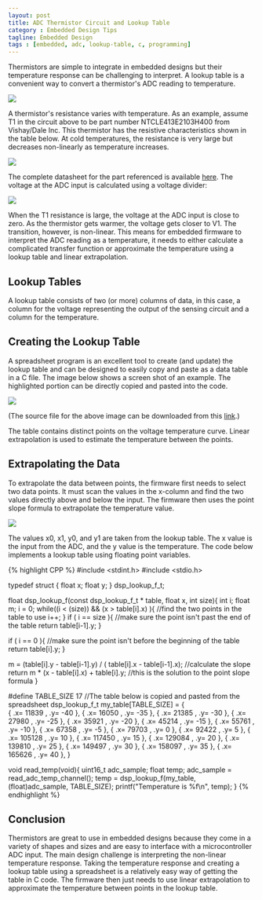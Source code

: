```yaml
---
layout: post
title: ADC Thermistor Circuit and Lookup Table
category : Embedded Design Tips
tagline: Embedded Design
tags : [embedded, adc, lookup-table, c, programming]
---
```


Thermistors are simple to integrate in embedded designs but their temperature 
response can be challenging to interpret.  A lookup table is a convenient way 
to convert a thermistor's ADC reading to temperature.

<img class="post_image" src="{{ BASE_PATH }}/images/thermistor-circuit.png" />

A thermistor's resistance varies with temperature.  As an example, assume T1 
in the circuit above to be part number NTCLE413E2103H400 from 
Vishay/Dale Inc. This thermistor has the resistive characteristics shown 
in the table below.  At cold temperatures, the resistance is very large 
but decreases non-linearly as temperature increases.

<img class="post_image_tall" src="{{ BASE_PATH }}/images/resistance-temperature.png" />

The complete datasheet for the part referenced is available [here](http://www.vishay.com/docs/29078/ntcle413.pdf).  The 
voltage at the ADC input is calculated using a voltage divider:

<img class="post_equation" src="{{ BASE_PATH }}/images/adc-thermistor-formula1.svg" />

When the T1 resistance is large, the voltage at the ADC input is close to 
zero.  As the thermistor gets warmer, the voltage gets closer to V1.  The 
transition, however, is non-linear.  This means for embedded firmware to 
interpret the ADC reading as a temperature, it needs to either calculate 
a complicated transfer function or approximate the temperature using a lookup 
table and linear extrapolation.

## Lookup Tables

A lookup table consists of two (or more) columns of data, in this case, a column 
for the voltage representing the output of the sensing circuit and a column for 
the temperature.

## Creating the Lookup Table

A spreadsheet program is an excellent tool to create (and update) the lookup 
table and can be designed to easily copy and paste as a data table in a C 
file.  The image below shows a screen shot of an example.  The highlighted 
portion can be directly copied and pasted into the code.

<img class="post_image" src="{{ BASE_PATH }}/images/lookup-table-shot.png" />

(The source file for the above image can be downloaded from 
this [link](https://dl.dropbox.com/u/33863234/CoActionOS/lookup-table-sheet.xlsx).)

The table contains distinct points on the voltage temperature curve.  Linear 
extrapolation is used to estimate the temperature between the points.

## Extrapolating the Data

To extrapolate the data between points, the firmware first needs to select two 
data points.  It must scan the values in the x-column and find the two values 
directly above and below the input.  The firmware then uses the point slope 
formula to extrapolate the temperature value.

<img class="post_equation" src="{{ BASE_PATH }}/images/adc-thermistor-formula2.svg" />

The values x0, x1, y0, and y1 are taken from the lookup table.  The x value is 
the input from the ADC, and the y value is the temperature.  The code below 
implements a lookup table using floating point variables.

{% highlight CPP %}
#include <stdint.h>
#include <stdio.h>
 
typedef struct {
  float x;
  float y;
} dsp_lookup_f_t;
 
 
float dsp_lookup_f(const dsp_lookup_f_t * table, float x, int size){
  int i;
  float m;
  i = 0;
  while((i < (size)) &amp;&amp; (x > table[i].x) ){  //find the two points in the table to use
    i++;
  }
  if ( i == size ){   //make sure the point isn't past the end of the table
    return table[i-1].y;
  }
 
  if ( i == 0 ){  //make sure the point isn't before the beginning of the table
    return table[i].y;
  }
 
  m = (table[i].y - table[i-1].y) / ( table[i].x - table[i-1].x); //calculate the slope
  return m * (x - table[i].x) + table[i].y; //this is the solution to the point slope formula
}
 
#define TABLE_SIZE 17
//The table below is copied and pasted from the spreadsheet
dsp_lookup_f_t my_table[TABLE_SIZE] = {          
{ .x=  11839  ,  .y=  -40  },
{ .x=  16050  ,  .y=  -35  },
{ .x=  21385  ,  .y=  -30  },
{ .x=  27980  ,  .y=  -25  },
{ .x=  35921  ,  .y=  -20  },
{ .x=  45214  ,  .y=  -15  },
{ .x=  55761  ,  .y=  -10  },
{ .x=  67358  ,  .y=  -5  },
{ .x=  79703  ,  .y=  0  },
{ .x=  92422  ,  .y=  5  },
{ .x=  105128  ,  .y=  10  },
{ .x=  117450  ,  .y=  15  },
{ .x=  129084  ,  .y=  20  },
{ .x=  139810  ,  .y=  25  },
{ .x=  149497  ,  .y=  30  },
{ .x=  158097  ,  .y=  35  },
{ .x=  165626  ,  .y=  40  },
}  
 
void read_temp(void){
     uint16_t adc_sample;
     float temp;
     adc_sample = read_adc_temp_channel();
     temp = dsp_lookup_f(my_table, (float)adc_sample, TABLE_SIZE);
     printf("Temperature is %f\n", temp);
}
{% endhighlight %}  

## Conclusion

Thermistors are great to use in embedded designs because they come in a variety 
of shapes and sizes and are easy to interface with a microcontroller ADC input.  The 
main design challenge is interpreting the non-linear temperature response.  Taking 
the temperature response and creating a lookup table using a spreadsheet is a 
relatively easy way of getting the table in C code.  The firmware then just 
needs to use linear extrapolation to approximate the temperature between 
points in the lookup table.






